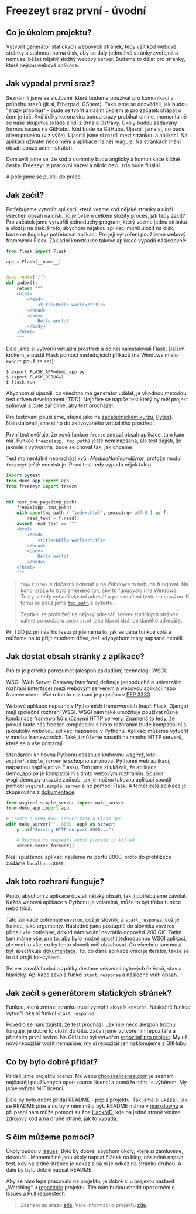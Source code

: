 # Freezeyt sraz první - úvodní

## Co je úkolem projektu?
Vytvořit generátor statických webových stránek, tedy vzít kód webové stránky
a stáhnout ho na disk, aby se daly jednotlivé stránky zveřejnit a nemusel
běžet nějaký složitý webový server.
Budeme to dělat pro stránky, které nejsou webové aplikace.

## Jak vypadal první sraz?
Seznámili jsme se službami, které budeme používat pro komunikaci v průběhu srazů
(jit.si, Etherpad, GSheet). Také jsme se dozvěděli, jak budou "srazy probíhat" -
bude se tvořit a naším úkolem je pro začátek chápat o čem je řeč.
Kvůli/díky koronaviru budou srazy probíhat online, momentálně se naše skupinka
skládá z lidí z Brna a Ostravy. Úkoly budou zadávány formou issues na GitHubu.
Kód bude na GitHubu. Ujasnili jsme si, co bude cílem projektu (viz výše).
Ujasnili jsme si rozdíl mezi stránkou a aplikací.
Na aplikaci uživatel něco mění a aplikace na něj reaguje.
Na stránkách mění obsah pouze administrátoři.

Domluvili jsme se, že kód a commity budu anglicky a komunikace klidně česky.
Freezeyt je pracovní název a nikdo neví, zda bude finální.

A poté jsme se pustili do práce.

## Jak začít?
Potřebujeme vytvořit aplikaci, která vezme kód nějaké stránky a uloží všechen
obsah na disk. To je ovšem celkem složitý proces, jak tedy začít? Pro začátek
jsme vytvořili jednoduchý program, který vezme jednu stránku a uloží ji na disk.
Proto, abychom nějakou aplikaci mohli uložit na disk, budeme (logicky)
potřebovat aplikaci. Pro její vytvoření použijeme webový framework Flask.
Základní konstrukce takové aplikace vypadá následovně:

```python
from flask import Flask

app = Flask(__name__)


@app.route('/')
def index():
    return """
    <html>
        <head>
            <title>Hello world</title>
        </head>
        <body>
            Hello world!
        </body>
    </html>
    """
```
Dále jsme si vytvořili virtuální prostředí a do něj nainstalovali Flask.
Dalším krokem je pustit Flask pomocí následujících příkazů
(na Windows místo `export` použijte `set`):
```console
$ export FLASK_APP=demo_app.py
$ export FLASK_DEBUG=1
$ flask run
```
Abychom si ujasnili, co všechno má generátor udělat, je vhodnou metodou test
driven development (TDD). Nejdříve se napíše test který by měl projekt splňovat
a poté zařídíme, aby test procházel.

Pro testování použijeme, stejně jako na
[začátečnickém kurzu](https://naucse.python.cz/course/pyladies/beginners/testing/),
[Pytest](https://docs.pytest.org/).
Nainstalovali jsme si ho do aktivovaného virtuálního prostředí.

První test ověřuje, že nová funkce `freeze` zmrazí obsah aplikace, tam kam má.
Funkce `freeze(app, tmp_path)` ještě není napsaná, ale test zajistí,
že jakmile ji vytvoříme, bude se chovat tak, jak chceme

Test momentálně neprochází kvůli *ModuleNotFoundError*, protože modul
`freezeyt` ještě neexistuje. První test tedy vypadá nějak takto:

```python
import pytest
from demo_app import app
from freezeyt import freeze


def test_one_page(tmp_path):
    freeze(app, tmp_path)
    with open(tmp_path / "index.html", encoding='utf-8') as f:
        read_text = f.read()
    assert read_text == """
    <html>
        <head>
            <title>Hello world</title>
        </head>
        <body>
            Hello world!
        </body>
    </html>
    """
```

> `tmp/frozen` je dočasný adresář a na Windows to nebude fungovat.
> Na konci srazu to bylo změněno tak, aby to fungovalo i na Windows.
> Testy si tedy vytvoří vlastní adresář a po skončení testu ho smažou.
> K tomu se použijeme
> [`tmp_path`](https://docs.pytest.org/en/stable/tmpdir.html#the-tmp-path-fixture)
> z pytestu.
>
> Zeptá-li se prohlížeč na nějaký adresář, server statických stránek sáhne po
> souboru `index.html` jako hlavní stránce daného adresáře.

Při TDD již při návrhu testu přijdeme na to, jak se daná funkce volá a můžeme
na to přijít mnohem dříve, než kdybychom testy napsané neměli.


## Jak dostat obsah stránky z aplikace?
Pro to je potřeba porozumět (alespoň základům) technologii WSGI.

WSGI (Web Server Gateway Interface) definuje jednoduché a univerzální rozhraní
(interface) mezi webovým serverem a webovou aplikací nebo frameworkem.
Vše o tomto rozhraní je popsáno v [PEP 3333](https://www.python.org/dev/peps/pep-3333/).

Webové aplikace napsané v Pythonních frameworcích (např. Flask, Django)
mají společné rozhraní WSGI.
WSGI nám také umožňuje používat různé kombinace frameworků s různými HTTP servery.
Znamená to tedy, že pokud bude náš freezer kompatibilní s tímto rozhraním bude
kompatibilní s jakoukoliv webovou aplikací napsanou v Pythonu.
Aplikaci můžeme vytvořit v mnoha frameworcích. Také ji můžeme nasadit na mnoho
HTTP serverů, které se o vše postarají.

Standardní knihovna Pythonu obsahuje knihovnu *wsgiref*, kde `wsgiref.simple_server`
je schopno servírovat Pythonní web aplikaci, napsanou například ve Flasku.
Tím jsme si ukázali, že aplikace demo_app.py je kompatibilní s tímto webovým
rozhraním. Soubor wsgi_demo.py ukazuje způsob, jak je možno takovou aplikaci
spustit pomocí `wsgiref.simple_server` a ne pomocí Flask. A téměř celá aplikace
je zkopírována z [dokumentace](https://docs.python.org/3.8/library/wsgiref.html#module-wsgiref.simple_server):

```python
from wsgiref.simple_server import make_server
from demo_app import app

# Create a demo WSGI server from a Flask app.
with make_server('', 8000, app) as server:
    print("Serving HTTP on port 8000...")

    # Respond to requests until process is killed
    server.serve_forever()
```
Naši spuštěnou aplikaci najdeme na portu 8000, proto do prohlížeče zadáme `localhost:8000`.


## Jak toto rozhraní funguje?
Proto, abychom z aplikace dostali nějaký obsah, tak ji potřebujeme zavolat.
Každá webová aplikace v Pythonu je volatelná, může to být třeba funkce nebo třída.

Tato aplikace potřebuje `environ`, což je slovník, a `start_response`,
což je funkce, jako argumenty. Následně jsme postupně do slovníku `environ`
přidali vše potřebné, dokud nám volání nevrátilo odpověď *200 OK*. Zatím tam máme vše,
pro to, aby bylo možné spustit jednoduchou WSGI aplikaci, ale není to vše,
co by tento slovník měl obsahovat. Co všechno tam musí být specifikuje
[dokumentace](https://www.python.org/dev/peps/pep-3333/#environ-variables).
To, co daná aplikace vrací je iterátor, takže se to dá projít for-cyklem.

Server zavolá funkci a zpátky dostane sekvenci bytových řetězců, stav a hlavičky.
Aplikace zavolá funkci `start_response` a následně vrátí obsah.

## Jak začít s generátorem statických stránek?
Funkce, která zmrazí stránku musí vytvořit slovník `environ`. Následně funkce
vytvoří lokální funkci `start_response`.

Povedlo se nám zajistit, že test prochází. Jakmile něco alespoň trochu funguje,
je dobré to uložit do Gitu. Začali jsme vytvořením repozitáře a přidáním první
revize. Na GitHubu byl vytvořen [repozitář pro projekt](https://github.com/encukou/freezeyt).
My už nový repozitář tvořit nemusíme, my si repozitář jen naklonujeme z GitHubu.

## Co by bylo dobré přidat?
Přidali jsme projektu licenci. Na webu [choosealicense.com](https://choosealicense.com/)
je seznam nejčastěji používaných open source licencí a pomůže nám i s výběrem.
My jsme vybrali MIT licenci.

Dále by bylo dobré přidat README - popis projektu. Tak jsme si ukázali, jak se
README píše a co by v něm mělo být. README máme
v [markdownu](https://guides.github.com/features/mastering-markdown/) a při psaní
nám může pomoct služba [HackMD](https://hackmd.io/#), kde na jedné
straně vidíme zdrojový kód a na druhé straně, jak to vypadá.

## S čím můžeme pomoci?
Úkoly budou v [Issues](https://github.com/encukou/freezeyt/issues). Bylo by dobré,
abychom úkoly, které si zamluvíme, dokončili. Momentálně jsou úkoly napsat článek
na blog, následně napsat test, kdy na jedné stránce je odkaz a na ní je odkaz
na stránku druhou. A dále by bylo dobré napsat README.

Aby se nám lépe pracovalo na projektu, je dobré si u projektu nastavit „Watching“
u [repozitáře](https://github.com/encukou/freezeyt) projektu. Tím nám budou chodit
upozornění o Issues a Pull requestech.

> Záznam ze srazu [zde](https://youtu.be/6xDkqmQPefw).
> Více informací o projektu [zde](https://tinyurl.com/freezeyt).
